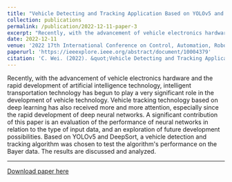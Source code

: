 ```yaml
---
title: "Vehicle Detecting and Tracking Application Based on YOLOv5 and DeepSort for Bayer Data"
collection: publications
permalink: /publication/2022-12-11-paper-3
excerpt: "Recently, with the advancement of vehicle electronics hardware and the rapid development of artificial intelligence technology, intelligent transportation technology has begun to play a very significant role in the development of vehicle technology. Vehicle tracking technology based on deep learning has also received more and more attention, especially since the rapid development of deep neural networks. A significant contribution of this paper is an evaluation of the performance of neural networks in relation to the type of input data, and an exploration of future development possibilities. Based on YOLOv5 and DeepSort, a vehicle detection and tracking algorithm was chosen to test the algorithm's performance on the Bayer data. The results are discussed and analyzed."
date: 2022-12-11
venue: '2022 17th International Conference on Control, Automation, Robotics and Vision (ICARCV)'
paperurl: 'https://ieeexplore.ieee.org/abstract/document/10004379'
citation: 'C. Wei. (2022). &quot;Vehicle Detecting and Tracking Application Based on YOLOv5 and DeepSort for Bayer Data.&quot; <i>2022 17th International Conference on Control, Automation, Robotics and Vision (ICARCV), Singapore, Singapore</i>. pp. 843-849.'
---
```

Recently, with the advancement of vehicle electronics hardware and the rapid development of artificial intelligence technology, intelligent transportation technology has begun to play a very significant role in the development of vehicle technology. Vehicle tracking technology based on deep learning has also received more and more attention, especially since the rapid development of deep neural networks. A significant contribution of this paper is an evaluation of the performance of neural networks in relation to the type of input data, and an exploration of future development possibilities. Based on YOLOv5 and DeepSort, a vehicle detection and tracking algorithm was chosen to test the algorithm's performance on the Bayer data. The results are discussed and analyzed.

---
[Download paper here](http://ChuhengWei.github.io/files/paper3.pdf)
